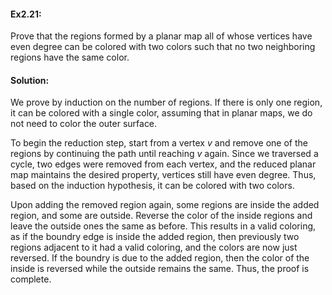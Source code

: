#### Ex2.21:

Prove that the regions formed by a planar map all of whose vertices have even degree can be colored with two colors such that no two 
neighboring regions have the same color.

#### Solution:

We prove by induction on the number of regions. If there is only one region, it can be colored with a single color, assuming that in planar 
maps, we do not need to color the outer surface. 

To begin the reduction step, start from a vertex $v$ and remove one of the regions by continuing the path until reaching $v$ again. Since we traversed a cycle, two edges were removed from each vertex, and the reduced planar map maintains the desired property, vertices still have even degree. Thus, based on the induction hypothesis, it can be colored with two colors.

Upon adding the removed region again, some regions are inside the added region, and some are outside. Reverse the color of the inside regions and leave the outside ones the same as before. This results in a valid coloring, as if the boundry edge is inside the added region, then previously two regions adjacent to it had a valid coloring, and the colors are now just reversed. If the boundry is due to the added region, then the color of the inside is reversed while the outside remains the same. Thus, the proof is complete.
